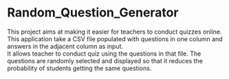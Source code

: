 # Random_Question_Generator

This project aims at making it easier for teachers to conduct quizzes online.  
This application take a CSV file populated with questions in one column and answers in the adjacent column as input.  
It allows teacher to conduct quiz using the questions in that file.
The questions are randomly selected and displayed so that it reduces the probability of students getting the same questions.
